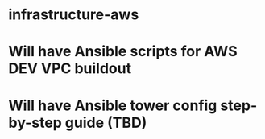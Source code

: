 # infrastructure-aws
# Will have Ansible scripts for AWS DEV VPC buildout
# Will have Ansible tower config step-by-step guide (TBD)
